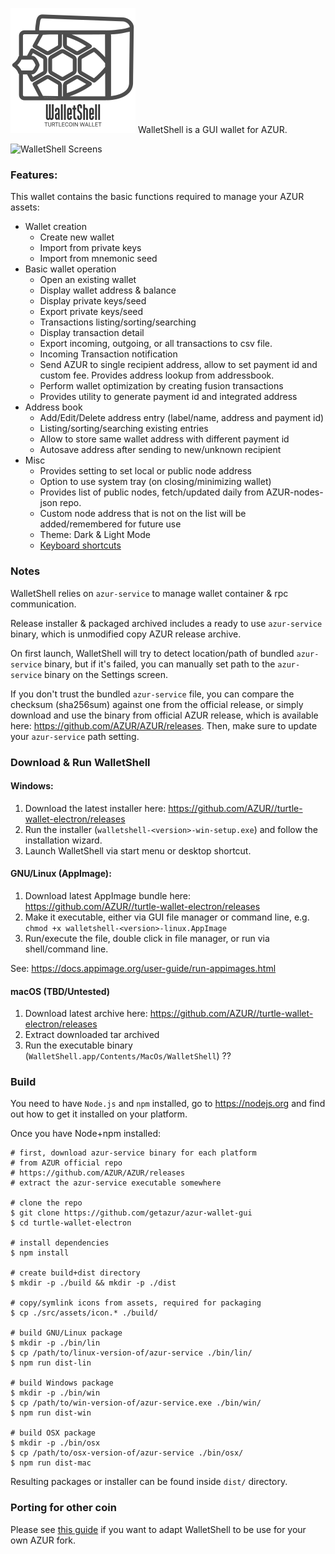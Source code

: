 ![WalletShell](docs/walletshell.png)
WalletShell is a GUI wallet for AZUR.

![WalletShell Screens](https://i.imgur.com/41Ujq0S.gif "WalletShell Screens")

### Features:
This wallet contains the basic functions required to manage your AZUR assets:

* Wallet creation
  * Create new wallet
  * Import from private keys
  * Import from mnemonic seed
* Basic wallet operation
  * Open an existing  wallet
  * Display wallet address & balance
  * Display private keys/seed
  * Export private keys/seed
  * Transactions listing/sorting/searching
  * Display transaction detail
  * Export incoming, outgoing, or all transactions to csv file.
  * Incoming Transaction notification
  * Send AZUR to single recipient address, allow to set payment id and custom fee. Provides address lookup from addressbook.
  * Perform wallet optimization by creating fusion transactions
  * Provides utility to generate payment id and integrated address
* Address book
  * Add/Edit/Delete address entry (label/name, address and payment id)
  * Listing/sorting/searching existing entries
  * Allow to store same wallet address with different payment id
  * Autosave address after sending to new/unknown recipient
* Misc
  * Provides setting to set local or public node address
  * Option to use system tray (on closing/minimizing wallet)
  * Provides list of public nodes, fetch/updated daily from AZUR-nodes-json repo.
  * Custom node address that is not on the list will be added/remembered for future use
  * Theme: Dark & Light Mode
  * [Keyboard shortcuts](docs/shortcut.md)


### Notes

WalletShell relies on `azur-service` to manage wallet container &amp; rpc communication.

Release installer & packaged archived includes a ready to use `azur-service` binary, which is unmodified copy AZUR release archive.

On first launch, WalletShell will try to detect location/path of bundled `azur-service` binary, but if it's failed, you can manually set path to the `azur-service` binary on the Settings screen.

If you don't trust the bundled `azur-service` file, you can compare the checksum (sha256sum) against one from the official release, or simply download and use the binary from official AZUR release, which is available here: https://github.com/AZUR/AZUR/releases. Then,  make sure to update your `azur-service` path setting.

### Download &amp; Run WalletShell

#### Windows:
1. Download the latest installer here: https://github.com/AZUR//turtle-wallet-electron/releases
2. Run the installer (`walletshell-<version>-win-setup.exe`) and follow the installation wizard.
3. Launch WalletShell via start menu or desktop shortcut.

#### GNU/Linux (AppImage):
1. Download latest AppImage bundle here: https://github.com/AZUR//turtle-wallet-electron/releases
2. Make it executable, either via GUI file manager or command line, e.g. `chmod +x walletshell-<version>-linux.AppImage`
3. Run/execute the file, double click in file manager, or run via shell/command line.

See: https://docs.appimage.org/user-guide/run-appimages.html

#### macOS (TBD/Untested)
1. Download latest archive here: https://github.com/AZUR//turtle-wallet-electron/releases
2. Extract downloaded tar archived
3. Run the executable binary (`WalletShell.app/Contents/MacOs/WalletShell`) ??

### Build
You need to have `Node.js` and `npm` installed, go to https://nodejs.org and find out how to get it installed on your platform.

Once you have Node+npm installed:
```
# first, download azur-service binary for each platform
# from AZUR official repo
# https://github.com/AZUR/AZUR/releases
# extract the azur-service executable somewhere

# clone the repo
$ git clone https://github.com/getazur/azur-wallet-gui
$ cd turtle-wallet-electron

# install dependencies
$ npm install

# create build+dist directory
$ mkdir -p ./build && mkdir -p ./dist

# copy/symlink icons from assets, required for packaging
$ cp ./src/assets/icon.* ./build/

# build GNU/Linux package
$ mkdir -p ./bin/lin
$ cp /path/to/linux-version-of/azur-service ./bin/lin/
$ npm run dist-lin

# build Windows package
$ mkdir -p ./bin/win
$ cp /path/to/win-version-of/azur-service.exe ./bin/win/
$ npm run dist-win

# build OSX package
$ mkdir -p ./bin/osx
$ cp /path/to/osx-version-of/azur-service ./bin/osx/
$ npm run dist-mac
```

Resulting packages or installer can be found inside `dist/` directory.

### Porting for other coin
Please see [this guide](docs/porting.md) if you want to adapt WalletShell to be use for your own AZUR fork.